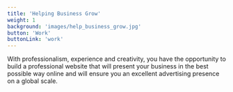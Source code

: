 ```yaml
---
title: 'Helping Business Grow'
weight: 1
background: 'images/help_business_grow.jpg'
button: 'Work'
buttonLink: 'work'
---
```


With professionalism, experience and creativity, you have the opportunity to build a professional website that will present your business in the best possible way online and will ensure you an excellent advertising presence on a global scale.